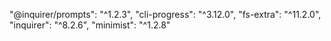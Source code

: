  "@inquirer/prompts": "^1.2.3",
    "cli-progress": "^3.12.0",
    "fs-extra": "^11.2.0",
    "inquirer": "^8.2.6",
    "minimist": "^1.2.8"